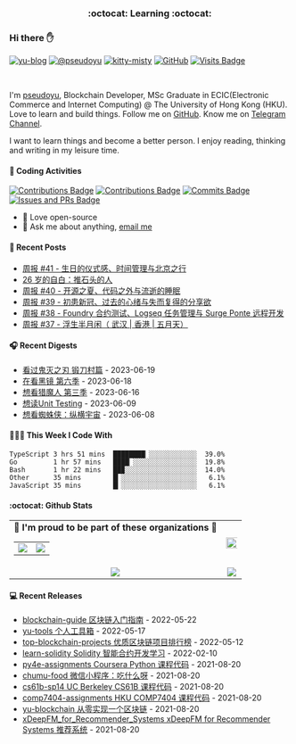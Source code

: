 <p align="center">
 <h3 align="center">:octocat: Learning :octocat:</h3>
</p>

### Hi there ✋

[![yu-blog](https://img.shields.io/badge/blog-yu-9cf?style=flat-square)](https://www.pseudoyu.com)
[![@pseudoyu](https://img.shields.io/badge/weibo-%40pseudoyu-critical?style=flat-square)](https://weibo.com/3675416370/profile)
[![kitty-misty](https://img.shields.io/badge/kitty-misty-pink?style=flat-square)](https://github.com/M1styDay)
[![GitHub](https://img.shields.io/github/followers/pseudoyu?logo=github&style=flat-square)](https://github.com/pseudoyu)
[![Visits Badge](https://badges.strrl.dev/visits/pseudoyu/pseudoyu?style=flat-square)](https://github.com/pseudoyu)

<br />

I'm [pseudoyu](https://www.pseudoyu.com), Blockchain Developer, MSc Graduate in ECIC(Electronic Commerce and Internet Computing) @ The University of Hong Kong (HKU). Love to learn and build things. Follow me on [GitHub](https://github.com/pseudoyu). Know me on [Telegram Channel](https://t.me/pseudoyulife).

I want to learn things and become a better person. I enjoy reading, thinking and writing in my leisure time.

#### 🔨 Coding Activities

[![Contributions Badge](https://badges.strrl.dev/contributions/all/pseudoyu?style=flat-square)](https://github.com/pseudoyu)
[![Contributions Badge](https://badges.strrl.dev/contributions/weekly/pseudoyu?style=flat-square)](https://github.com/pseudoyu)
[![Commits Badge](https://badges.strrl.dev/commits/weekly/pseudoyu?style=flat-square)](https://github.com/pseudoyu)
[![Issues and PRs Badge](https://badges.strrl.dev/issues-and-prs/weekly/pseudoyu?style=flat-square)](https://github.com/pseudoyu)

- 💼 Love open-source
- 💬 Ask me about anything, [email me](mailto:pseudoyu@connect.hku.hk)

#### 📰 Recent Posts

<!-- blog starts -->
* <a href=https://www.pseudoyu.com/zh/2023/06/12/weekly_review_20230612/ target='_blank'>周报 #41 - 生日的仪式感、时间管理与北京之行</a>
* <a href=https://www.pseudoyu.com/zh/2023/06/06/yearly_review_26/ target='_blank'>26 岁的自白：推石头的人</a>
* <a href=https://www.pseudoyu.com/zh/2023/05/30/weekly_review_20230530/ target='_blank'>周报 #40 - 开源之夏、代码之外与流逝的睡眠</a>
* <a href=https://www.pseudoyu.com/zh/2023/05/20/weekly_review_20230520/ target='_blank'>周报 #39 - 初患新冠、过去的心绪与失而复得的分享欲</a>
* <a href=https://www.pseudoyu.com/zh/2023/04/30/weekly_review_20230430/ target='_blank'>周报 #38 - Foundry 合约测试、Logseq 任务管理与 Surge Ponte 远程开发</a>
* <a href=https://www.pseudoyu.com/zh/2023/04/18/weekly_review_20230418/ target='_blank'>周报 #37 - 浮生半月闲（ 武汉 | 香港 | 五月天）</a>
<!-- blog ends -->

#### 🎧 Recent Digests

<!-- douban starts -->
* <a href='http://movie.douban.com/subject/35769236/' target='_blank'>看过鬼灭之刃 锻刀村篇</a> - 2023-06-19
* <a href='http://movie.douban.com/subject/35901863/' target='_blank'>在看黑镜 第六季</a> - 2023-06-18
* <a href='http://movie.douban.com/subject/35609387/' target='_blank'>想看猎魔人 第三季</a> - 2023-06-16
* <a href='https://book.douban.com/subject/34429421/' target='_blank'>想读Unit Testing</a> - 2023-06-09
* <a href='http://movie.douban.com/subject/30391186/' target='_blank'>想看蜘蛛侠：纵横宇宙</a> - 2023-06-08
<!-- douban ends -->

#### 👨🏻‍💻 This Week I Code With

<!-- code_time starts -->

```text
TypeScript 3 hrs 51 mins  ████████▏░░░░░░░░░░░░  39.0%
Go         1 hr 57 mins   ████▏░░░░░░░░░░░░░░░░  19.8%
Bash       1 hr 22 mins   ██▉░░░░░░░░░░░░░░░░░░  14.0%
Other      35 mins        █▎░░░░░░░░░░░░░░░░░░░   6.1%
JavaScript 35 mins        █▎░░░░░░░░░░░░░░░░░░░   6.1%
```

<!-- code_time ends -->

#### :octocat: Github Stats

<table align="center" width="100%">
  <tr>
    <td align="center">
      <strong> 🌟 I'm proud to be part of these organizations 🌟 </strong><br>
      <table>
        <tr>
          <td align="center">
            <a href="https://github.com/NaturalSelectionLabs">
              <img src="https://avatars.githubusercontent.com/u/82145280?s=200&v=4" />
            </a>
          </td>
          <td align="center">
            <a href="https://github.com/thewancc">
              <img src="https://avatars.githubusercontent.com/u/120248860?s=150&v=4" />
            </a>
          </td>
        </tr>
      </table>
    </td>
    <td align="center">
      <img width="120%" src="https://yu-readme.vercel.app/api?username=pseudoyu&count_private=true&theme=gotham&show_icons=true" />
    </td>
  </tr>
  <tr>
          <td align="center">
            <img src="https://yu-readme.vercel.app/api/top-langs/?username=pseudoyu&hide=html,php,css,java,Svelte,smarty&layout=compact&theme=gotham">
          </td>
    <td align="center">
      <!-- <img src="https://yu-github-readme-stats.herokuapp.com/?user=pseudoyu&theme=gotham"> -->
      <img src="https://github-readme-streak-stats.herokuapp.com/?user=pseudoyu&theme=gotham">
    </td>
  </tr>
</table>

#### 💻 Recent Releases

<!-- recent_releases starts -->
* <a href=https://github.com/pseudoyu/blockchain-guide/releases/tag/v0.1.0 target='_blank'>blockchain-guide 区块链入门指南</a> - 2022-05-22
* <a href=https://github.com/pseudoyu/yu-tools/releases/tag/v0.1 target='_blank'>yu-tools 个人工具箱</a> - 2022-05-17
* <a href=https://github.com/pseudoyu/top-blockchain-projects/releases/tag/v1.0.0 target='_blank'>top-blockchain-projects 优质区块链项目排行榜</a> - 2022-05-12
* <a href=https://github.com/pseudoyu/learn-solidity/releases/tag/v1.0.0 target='_blank'>learn-solidity Solidity 智能合约开发学习</a> - 2022-02-10
* <a href=https://github.com/pseudoyu/py4e-assignments/releases/tag/v1.0.0 target='_blank'>py4e-assignments Coursera Python 课程代码</a> - 2021-08-20
* <a href=https://github.com/pseudoyu/chumu-food/releases/tag/v1.0.0 target='_blank'>chumu-food 微信小程序：吃什么呀</a> - 2021-08-20
* <a href=https://github.com/pseudoyu/cs61b-sp14/releases/tag/v0.0.1 target='_blank'>cs61b-sp14 UC Berkeley CS61B 课程代码</a> - 2021-08-20
* <a href=https://github.com/pseudoyu/comp7404-assignments/releases/tag/v1.0.0 target='_blank'>comp7404-assignments HKU COMP7404 课程代码</a> - 2021-08-20
* <a href=https://github.com/pseudoyu/yu-blockchain/releases/tag/v1.0.0 target='_blank'>yu-blockchain 从零实现一个区块链</a> - 2021-08-20
* <a href=https://github.com/pseudoyu/xDeepFM_for_Recommender_Systems/releases/tag/v1.0.0 target='_blank'>xDeepFM_for_Recommender_Systems xDeepFM for Recommender Systems 推荐系统</a> - 2021-08-20
<!-- recent_releases ends -->
